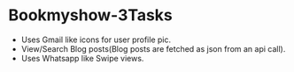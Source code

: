 # Bookmyshow-3Tasks

* Uses Gmail like icons for user profile pic.
* View/Search Blog posts(Blog posts are fetched as json from an api call).
* Uses Whatsapp like Swipe views.
